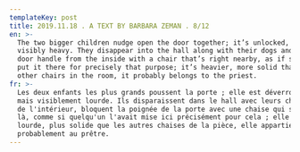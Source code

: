 ```yaml
---
templateKey: post
title: 2019.11.18 . A TEXT BY BARBARA ZEMAN . 8/12
en: >-
  The two bigger children nudge open the door together; it’s unlocked, but
  visibly heavy. They disappear into the hall along with their dogs and jam the
  door handle from the inside with a chair that’s right nearby, as if someone’s
  put it there for precisely that purpose; it’s heavier, more solid than the
  other chairs in the room, it probably belongs to the priest.
fr: >-
  Les deux enfants les plus grands poussent la porte ; elle est déverrouillée,
  mais visiblement lourde. Ils disparaissent dans le hall avec leurs chiens et,
  de l'intérieur, bloquent la poignée de la porte avec une chaise qui se trouve
  là, comme si quelqu'un l'avait mise ici précisément pour cela ; elle est plus
  lourde, plus solide que les autres chaises de la pièce, elle appartient
  probablement au prêtre.
---
```


